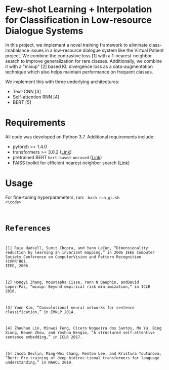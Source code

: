 # Few-shot Learning + Interpolation for Classification in Low-resource Dialogue Systems

In this project, we implement a novel training framework to eliminate class-imabalance issues in a low-resource dialogue system like the Virtual Patient project. We combine the contrastive loss \[1\] with a 1-nearest-neighbor search to improve generalization for rare classes. Additionally, we combine it with a "mixup" \[2\] based KL divergence loss as a data-augmentation technique which also helps maintain performance on frequent classes.

We implement this with three underlying architectures:
* Text-CNN \[3\]
* Self-attention RNN \[4\]
* BERT \[5\]

# Requirements

All code was developed on Python 3.7. Additional requirements include:
* pytorch >= 1.4.0
* transformers >= 3.0.2 ([Link](https://huggingface.co/transformers/))
* pretrained BERT `bert-based-uncased` ([Link](https://huggingface.co/bert-base-uncased)) 
* FAISS toolkit for efficient nearest neighbor search ([Link](https://github.com/facebookresearch/faiss))

# Usage
For fine-tuning hyperparameters, run:
<code> bash run_gs.sh <\code>


# References

\[1\] Raia Hadsell, Sumit Chopra, and Yann LeCun, “Dimensionality reduction by learning an invariant mapping,” in 2006 IEEE Computer Society Conference on ComputerVision and Pattern Recognition (CVPR’06). IEEE, 2006.


\[2\] Hongyi Zhang, Moustapha Cisse, Yann N Dauphin, andDavid Lopez-Paz,  “mixup: Beyond empirical risk min-imization,” in ICLR 2018.

\[3\] Yoon Kim, “Convolutional neural networks for sentence classification,” in EMNLP 2014.

\[4\] Zhouhan Lin, Minwei Feng, Cicero Nogueira dos Santos, Mo Yu, Bing Xiang, Bowen Zhou, and Yoshua Bengio, “A structured self-attentive sentence embedding,” in ICLR 2017.

\[5\] Jacob Devlin, Ming-Wei Chang, Kenton Lee, and Kristina Toutanova, “Bert: Pre-training of deep bidirec-tional transformers for language understanding,” in NAACL 2019.
